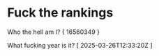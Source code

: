 # Fuck the rankings

Who the hell am I?
{ 16560349 }

What fucking year is it?
[ 2025-03-26T12:33:20Z ]
